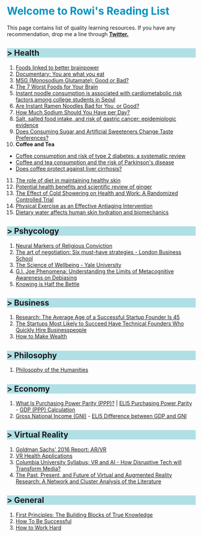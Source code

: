 <h1 style="color:#0492c2;"> Welcome to Rowi's Reading List </h1>

This page contains list of quality learning resources. If you have any recommendation, drop me a line through [**Twitter.**](https://twitter.com/rowialfata)


<h2 style="background-color:powderblue;"> > Health </h2>

1. [Foods linked to better brainpower](https://www.health.harvard.edu/healthbeat/foods-linked-to-better-brainpower)
2. [Documentary: You are what you eat](https://www.youtube.com/watch?v=x4_FNTUhwVU)
3. [MSG (Monosodium Glutamate): Good or Bad?](https://www.healthline.com/nutrition/msg-good-or-bad#bottom-line)
4. [The 7 Worst Foods for Your Brain](https://www.healthline.com/nutrition/worst-foods-for-your-brain#TOC_TITLE_HDR_4)
5. [Instant noodle consumption is associated with cardiometabolic risk factors among college students in Seoul](https://www.ncbi.nlm.nih.gov/pmc/articles/PMC5449380/)
6. [Are Instant Ramen Noodles Bad for You, or Good?](https://www.healthline.com/nutrition/ramen-noodles)
7. [How Much Sodium Should You Have per Day?](https://www.healthline.com/nutrition/sodium-per-day)
8. [Salt, salted food intake, and risk of gastric cancer: epidemiologic evidence](https://pubmed.ncbi.nlm.nih.gov/15649247/)
9. [Does Consuming Sugar and Artificial Sweeteners Change Taste Preferences?](https://www.ncbi.nlm.nih.gov/pmc/articles/PMC4500487/)
10. <b> Coffee and Tea </b> <br>
  - [Coffee consumption and risk of type 2 diabetes: a systematic review](https://pubmed.ncbi.nlm.nih.gov/15998896/) <br>
  - [Coffee and tea consumption and the risk of Parkinson's disease](https://pubmed.ncbi.nlm.nih.gov/17712848/) <br>
  - [Does coffee protect against liver cirrhosis?](https://pubmed.ncbi.nlm.nih.gov/11897178/)
11. [The role of diet in maintaining healthy skin](https://www.researchgate.net/publication/330026831_The_role_of_diet_in_maintaining_healthy_skin)
12. [Potential health benefits and scientific review of ginger](https://academicjournals.org/journal/JPP/article-full-text-pdf/56E54E164970)
13. [The Effect of Cold Showering on Health and Work: A Randomized Controlled Trial](https://www.ncbi.nlm.nih.gov/pmc/articles/PMC5025014/)
14. [Physical Exercise as an Effective Antiaging Intervention](https://www.ncbi.nlm.nih.gov/pmc/articles/PMC5457745/?log$=activity)
15. [Dietary water affects human skin hydration and biomechanics](https://www.ncbi.nlm.nih.gov/pmc/articles/PMC4529263/)

<h2 style="background-color:powderblue;"> > Pshycology </h2>

1. [Neural Markers of Religious Conviction](https://journals.sagepub.com/doi/10.1111/j.1467-9280.2009.02305.x)
2. [The art of negotiation: Six must-have strategies - London Business School](https://www.youtube.com/watch?v=uKbcmlKb81c&t=1843s)
3. [The Science of Wellbeing - Yale University](https://coursera.org/share/14bcdf8486cd601635d8201ba1a46be4)
4. [G.I. Joe Phenomena: Understanding the Limits of Metacognitive Awareness on Debiasing](https://www.hbs.edu/ris/Publication%20Files/21-084_436ebba8-c832-4922-bb6e-49d000a77df3.pdf)
5. [Knowing is Half the Bettle](https://www.edge.org/response-detail/25436)

<h2 style="background-color:powderblue;"> > Business</h2>

1. [Research: The Average Age of a Successful Startup Founder Is 45](https://hbr.org/2018/07/research-the-average-age-of-a-successful-startup-founder-is-45)
2. [The Startups Most Likely to Succeed Have Technical Founders Who Quickly Hire Businesspeople](https://hbr.org/2017/11/the-startups-most-likely-to-succeed-have-technical-founders-who-quickly-hire-businesspeople)
3. [How to Make Wealth](http://www.paulgraham.com/wealth.html)


<h2 style="background-color:powderblue;"> > Philosophy </h2>

1. [Philosophy of the Humanities](https://www.youtube.com/playlist?list=PLPeStI124dee1ByfcDzRvPxKDNb0GQjmo)

<h2 style="background-color:powderblue;"> > Economy </h2>

1. [What Is Purchasing Power Parity (PPP)?](https://www.investopedia.com/updates/purchasing-power-parity-ppp/) | [ELI5 Purchasing Power Parity](https://www.reddit.com/r/explainlikeimfive/comments/5c5pay/eli5_what_is_purchasing_power_parity/) - [GDP (PPP) Calculation](https://www.youtube.com/watch?v=g8dSoxmoBsg)
2. [Gross National Income (GNI)](https://en.m.wikipedia.org/wiki/Gross_national_income) - [ELI5 Difference between GDP and GNI](https://www.reddit.com/r/explainlikeimfive/comments/vqcfw/eli5_what_is_gross_domestic_product_gdp/)


<h2 style="background-color:powderblue;"> > Virtual Reality </h2>

1. [Goldman Sachs' 2016 Report: AR/VR](https://www.goldmansachs.com/insights/pages/technology-driving-innovation-folder/virtual-and-augmented-reality/report.pdf)
2. [VR Health Applications](https://www.appliedvr.io/wp-content/uploads/2020/02/AppliedVR-White-Paper-191105.pdf)
3. [Columbia University Syllabus; VR and AI - How Disruptive Tech will Transform Media?](https://www0.gsb.columbia.edu/courses/syllabus/Virtual%20Reality%20%26%20Artificial%20Intelligence%3A%20How%20Disruptive%20Technologies%20will%20Transform%20Media.pdf?_ga=2.43543276.812072786.1627373496-2114642757.1627193663)
4. [The Past, Present, and Future of Virtual and Augmented Reality Research: A Network and Cluster Analysis of the Literature](https://www.frontiersin.org/articles/10.3389/fpsyg.2018.02086/full)


<h2 style="background-color:powderblue;"> > General </h2>

1. [First Principles: The Building Blocks of True Knowledge](https://fs.blog/first-principles/)
2. [How To Be Successful](https://blog.samaltman.com/how-to-be-successful)
3. [How to Work Hard](http://www.paulgraham.com/hwh.html)
